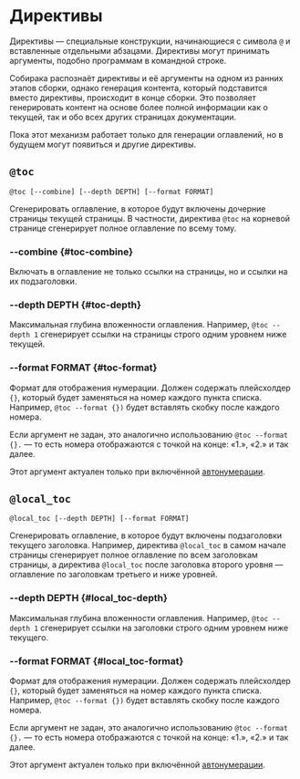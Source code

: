 # Директивы

Директивы — специальные конструкции, начинающиеся с символа `@` и вставленные отдельными абзацами. Директивы могут принимать аргументы, подобно программам в командной строке.

Собирака распознаёт директивы и её аргументы на одном из ранних этапов сборки, однако генерация контента, который подставится вместо директивы, происходит в конце сборки. Это позволяет генерировать контент на основе более полной информации как о текущей, так и обо всех других страницах документации.

Пока этот механизм работает только для генерации оглавлений, но в будущем могут появиться и другие директивы.

## `@toc`

```
@toc [--combine] [--depth DEPTH] [--format FORMAT]
```

Сгенерировать оглавление, в которое будут включены дочерние страницы текущей страницы. В частности, директива `@toc` на корневой странице сгенерирует полное оглавление по всему тому.

### --combine {#toc-combine}

Включать в оглавление не только ссылки на страницы, но и ссылки на их подзаголовки.

### --depth DEPTH {#toc-depth}

Максимальная глубина вложенности оглавления. Например, `@toc --depth 1` сгенерирует ссылки на страницы строго одним уровнем ниже текущей.

### --format FORMAT {#toc-format}

Формат для отображения нумерации. Должен содержать плейсхолдер `{}`, который будет заменяться на номер каждого пункта списка. Например, `@toc --format {})` будет вставлять скобку после каждого номера.

Если аргумент не задан, это аналогично использованию `@toc --format {}.` — то есть номера отображаются с точкой на конце: «1.», «2.» и так далее.

Этот аргумент актуален только при включённой [автонумерации](../11-overview/02-files.md#autonumeration).

## `@local_toc`

```
@local_toc [--depth DEPTH] [--format FORMAT]
```

Сгенерировать оглавление, в которое будут включены подзаголовки текущего заголовка. Например, директива `@local_toc` в самом начале страницы сгенерирует полное оглавление по всем заголовкам страницы, а директива `@local_toc` после заголовка второго уровня — оглавление по заголовкам третьего и ниже уровней.

### --depth DEPTH {#local_toc-depth}

Максимальная глубина вложенности оглавления. Например, `@toc --depth 1` сгенерирует ссылки на заголовки строго одним уровнем ниже текущего.

### --format FORMAT {#local_toc-format}

Формат для отображения нумерации. Должен содержать плейсхолдер `{}`, который будет заменяться на номер каждого пункта списка. Например, `@toc --format {})` будет вставлять скобку после каждого номера.

Если аргумент не задан, это аналогично использованию `@toc --format {}.` — то есть номера отображаются с точкой на конце: «1.», «2.» и так далее.

Этот аргумент актуален только при включённой [автонумерации](../11-overview/02-files.md#autonumeration).